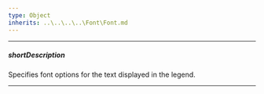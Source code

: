 ```yaml
---
type: Object
inherits: ..\..\..\..\Font\Font.md
---
```

---
##### shortDescription
Specifies font options for the text displayed in the legend.

---

